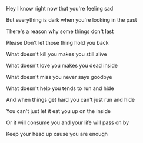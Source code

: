 Hey I know right now that you're feeling sad

But everything is dark when you're looking in the past

There's a reason why some things don't last

Please Don't let those thing hold you back

What doesn't kill you makes you still alive

What doesn't love you makes you dead inside

What doesn't miss you never says goodbye

What doesn't help you tends to run and hide

And when things get hard you can't just run and hide

You can't just let it eat you up on the inside

Or it will consume you and your life will pass on by

Keep your head up cause you are enough


